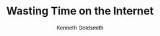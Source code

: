 ---
title: "Wasting Time on the Internet"
subtitle: ""
description: ""
layout: book
author: Kenneth Goldsmith
started: 2016-11-28
read: 2017-02-24
status: read
rating: 4
color: 
cover: 
pages: 256
link: 
---